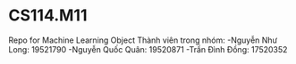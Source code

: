 # CS114.M11
Repo for Machine Learning Object
Thành viên trong nhóm: 
-Nguyễn Như Long: 19521790
-Nguyễn Quốc Quân: 19520871
-Trần Đình Đồng: 17520352
